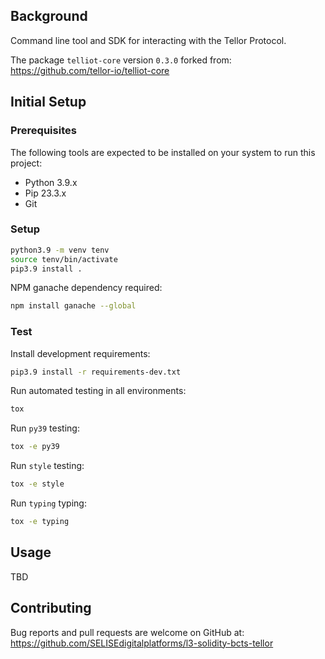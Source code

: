 ## Background

Command line tool and SDK for interacting with the Tellor Protocol.

The package `telliot-core` version `0.3.0` forked from:<br />
https://github.com/tellor-io/telliot-core

## Initial Setup

### Prerequisites
The following tools are expected to be installed on your system to run this project:

- Python 3.9.x
- Pip 23.3.x
- Git

### Setup

```bash
python3.9 -m venv tenv
source tenv/bin/activate
pip3.9 install .
```

NPM ganache dependency required:
```bash
npm install ganache --global
```

### Test

Install development requirements:
```bash
pip3.9 install -r requirements-dev.txt
```

Run automated testing in all environments:
```bash
tox
```

Run `py39` testing:
```bash
tox -e py39
```

Run `style` testing:
```bash
tox -e style
```

Run `typing` typing:
```bash
tox -e typing
```

## Usage

TBD

## Contributing

Bug reports and pull requests are welcome on GitHub at:<br />
https://github.com/SELISEdigitalplatforms/l3-solidity-bcts-tellor
